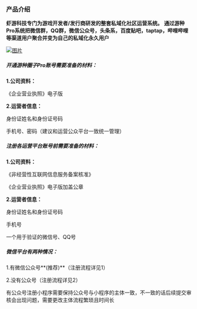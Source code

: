 ### 产品介绍

**虾游科技专门为游戏开发者/发行商研发的整套私域化社区运营系统。**
**通过游种Pro系统把微信群，QQ群，微信公众号，头条系，百度贴吧，taptap，哔哩哔哩等渠道用户聚合并变为自己的私域化永久用户**

[![图片](http://qrs.3l7c.com/shareyou/doc/pro/6feb8257-d0e5-4d27-a43d-ca0de967ecf9.001.png "图片")](http://qrs.3l7c.com/shareyou/doc/pro/6feb8257-d0e5-4d27-a43d-ca0de967ecf9.001.png)





##### 开通游种圈子Pro账号**需要准备的材料：**

**1.公司资料：**

《企业营业执照》电子版

**2.运营者信息：**

身份证姓名和身份证号码

手机号、密码（建议和运营公众平台一致统一管理）

##### **注册各运营平台账号前需要准备的材料：**

**1.公司资料：**

《非经营性互联网信息服务备案核准》

《企业营业执照》电子版加盖公章

**2.运营者信息：**

身份证姓名和身份证号码

手机号

一个用于验证的微信号、QQ号


##### **微信平台有两种情况：**

1.有微信公众号**(推荐)**（注册流程详见1）

2.没有公众号（注册流程详见2）

有公众号注册小程序需要保持公众号与小程序的主体一致，不一致的话后续提交审核会出现问题，需要更改主体流程繁琐且时间长